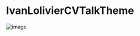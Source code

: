 # IvanLolivierCVTalkTheme

![image](https://github.com/ivanlolivier/IvanLolivierCVTalkTheme/assets/15209144/df5642f9-582e-40d3-bd5a-67587b8f04d7)
